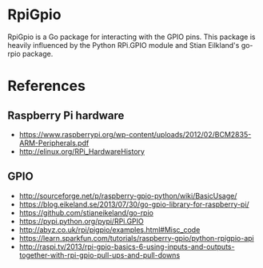 # RpiGpio
RpiGpio is a Go package for interacting with the GPIO pins.  This package is heavily
influenced by the Python RPi.GPIO module and Stian Eilkland's go-rpio package.


# References
## Raspberry Pi hardware
* https://www.raspberrypi.org/wp-content/uploads/2012/02/BCM2835-ARM-Peripherals.pdf
* http://elinux.org/RPi_HardwareHistory

## GPIO
* http://sourceforge.net/p/raspberry-gpio-python/wiki/BasicUsage/
* https://blog.eikeland.se/2013/07/30/go-gpio-library-for-raspberry-pi/
* https://github.com/stianeikeland/go-rpio
* https://pypi.python.org/pypi/RPi.GPIO
* http://abyz.co.uk/rpi/pigpio/examples.html#Misc_code
* https://learn.sparkfun.com/tutorials/raspberry-gpio/python-rpigpio-api
* http://raspi.tv/2013/rpi-gpio-basics-6-using-inputs-and-outputs-together-with-rpi-gpio-pull-ups-and-pull-downs

